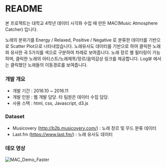 # README #
본 프로젝트는 대학교 4학년 데이터 시각화 수업 때 만든 MAC(Music Atmosphere Catcher) 입니다.

노래의 분위기를 Energy / Relaxed, Positive / Negative 로 분류한 데이터를 기반으로 Scatter Plot으로 나타내었습니다.
노래유사도 데이터를 기반으로 하여 클릭한 노래와 유사한 곡 5가지를 색으로 구분하여 차례로 보여줍니다.
노래 장르 별 필터링이 가능하며, 클릭한 노래의 아티스트/노래제목/장르/음악감상 링크를 제공합니다.
Log뷰 에서는 클릭했던 노래들의 이동경로를 보여줍니다.

### 개발 개요 ###

* 개발 기간 : 2016.10 ~ 2016.11
* 개발 인원 : 웹 개발 담당. 타 팀원은 데이터 수집 담당.
* 사용 스택 : html, css, Javascript, d3.js

### Dataset ###

* Musicovery (http://b2b.musicovery.com/) : 노래 장르 및 무드 분류 데이터
* Last.fm (https://www.last.fm/) : 노래 유사도 데이터

### 데모 영상 ###
![MAC_Demo_Faster](https://user-images.githubusercontent.com/8486747/128325494-cf69b5fd-56d3-476a-8546-2ff191a3cbf5.gif)

